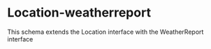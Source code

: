 # Location-weatherreport

This schema extends the Location interface with the WeatherReport interface